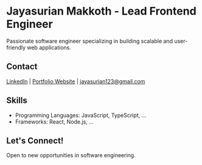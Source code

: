 # Jayasurian Makkoth - Lead Frontend Engineer

Passionate software engineer specializing in building scalable and user-friendly web applications.

## Contact

[LinkedIn](https://www.linkedin.com/in/jayasurianmakkoth/) | [Portfolio Website](https://portfolio.thejay.dev/) | jayasurian123@gmail.com

## Skills

- Programming Languages: JavaScript, TypeScript, ...
- Frameworks: React, Node.js, ...

## Let's Connect!

Open to new opportunities in software engineering.
